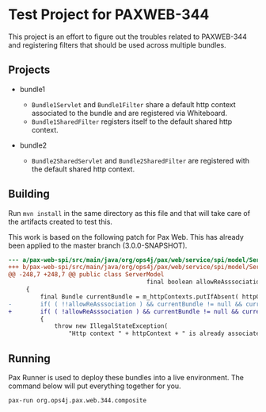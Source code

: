 Test Project for PAXWEB-344
===========================

This project is an effort to figure out the troubles related to PAXWEB-344 and
registering filters that should be used across multiple bundles.

Projects
--------

* bundle1
   * `Bundle1Servlet` and `Bundle1Filter` share a default http context associated to
     the bundle and are registered via Whiteboard.
   * `Bundle1SharedFilter` registers itself to the default shared http context.

* bundle2
   * `Bundle2SharedServlet` and `Bundle2SharedFilter` are registered with the
     default shared http context.

Building
--------

Run `mvn install` in the same directory as this file and that will take care of
the artifacts created to test this.

This work is based on the following patch for Pax Web. This has already been
applied to the master branch (3.0.0-SNAPSHOT).

```diff
--- a/pax-web-spi/src/main/java/org/ops4j/pax/web/service/spi/model/ServerModel.java
+++ b/pax-web-spi/src/main/java/org/ops4j/pax/web/service/spi/model/ServerModel.java
@@ -248,7 +248,7 @@ public class ServerModel
                                       final boolean allowReAsssociation )
     {
         final Bundle currentBundle = m_httpContexts.putIfAbsent( httpContext, bundle );
-        if( ( !!allowReAsssociation ) && currentBundle != null && currentBundle != bundle )
+        if( ( !allowReAsssociation ) && currentBundle != null && currentBundle != bundle )^M
         {
             throw new IllegalStateException(
                 "Http context " + httpContext + " is already associated to bundle " + currentBundle
```

Running
-------

Pax Runner is used to deploy these bundles into a live environment. The command
below will put everything together for you.

```
pax-run org.ops4j.pax.web.344.composite
```
